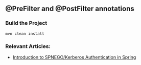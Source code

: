 ## @PreFilter and @PostFilter annotations

### Build the Project ###

```
mvn clean install
```

### Relevant Articles:
- [Introduction to SPNEGO/Kerberos Authentication in Spring](https://www.baeldung.com/spring-security-kerberos)
